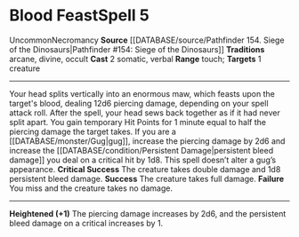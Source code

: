﻿---
actions: '[two-actions]'
component:
- Somatic
- Verbal
heighten: '+1'
heighten_level: 5, 6, 7, 8, 9, 10
id: '648'
level: '5'
name: Blood Feast
range: touch
rarity: Uncommon
school: Necromancy
source: '[[DATABASE/source/Pathfinder 154. Siege of the Dinosaurs|Pathfinder #154:
  Siege of the Dinosaurs]]'
target: 1 creature
tradition:
- Arcane
- Divine
- Occult
trait:
- '[[DATABASE/trait/Necromancy|Necromancy]]'
- '[[DATABASE/trait/Uncommon|Uncommon]]'
type: Spell

---
# Blood Feast<span class="item-type">Spell 5</span>

<span class="trait-uncommon item-trait">Uncommon</span><span class="item-trait">Necromancy</span>
**Source** [[DATABASE/source/Pathfinder 154. Siege of the Dinosaurs|Pathfinder #154: Siege of the Dinosaurs]]
**Traditions** arcane, divine, occult
**Cast** <span class="action-icon">2</span> somatic, verbal
**Range** touch; **Targets** 1 creature

---
Your head splits vertically into an enormous maw, which feasts upon the target's blood, dealing 12d6 piercing damage, depending on your spell attack roll. After the spell, your head sews back together as if it had never split apart. You gain temporary Hit Points for 1 minute equal to half the piercing damage the target takes.
 If you are a [[DATABASE/monster/Gug|gug]], increase the piercing damage by 2d6 and increase the [[DATABASE/condition/Persistent Damage|persistent bleed damage]] you deal on a critical hit by 1d8. This spell doesn’t alter a gug’s appearance.
**Critical Success** The creature takes double damage and 1d8 persistent bleed damage.
**Success** The creature takes full damage.
**Failure** You miss and the creature takes no damage.

---
**Heightened (+1)** The piercing damage increases by 2d6, and the persistent bleed damage on a critical increases by 1.